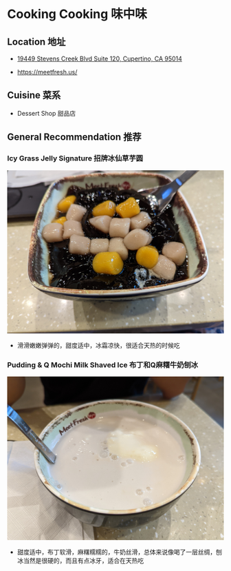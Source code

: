 # Cooking Cooking 味中味

## Location 地址

- [19449 Stevens Creek Blvd Suite 120, Cupertino, CA 95014](https://goo.gl/maps/yEi7irfKwXbR9BjT9)

- <https://meetfresh.us/>

## Cuisine 菜系

- Dessert Shop 甜品店

## General Recommendation 推荐

### Icy Grass Jelly Signature 招牌冰仙草芋圆

![Icy Grass Jelly Signature](Pix2022Sep10th/Icy_Grass_Jelly_Signature.jpg)

- 滑滑嫩嫩弹弹的，甜度适中，冰霜凉快，很适合天热的时候吃

### Pudding & Q Mochi Milk Shaved Ice 布丁和Q麻糬牛奶刨冰

![Pudding & Q Mochi Milk Shaved Ice](Pix2022Sep10th/Pudding_and_Q_Mochi_Milk_Shaved_Ice.jpg)

- 甜度适中，布丁软滑，麻糬糯糯的，牛奶丝滑，总体来说像喝了一层丝绸，刨冰当然是很硬的，而且有点冰牙，适合在天热吃
